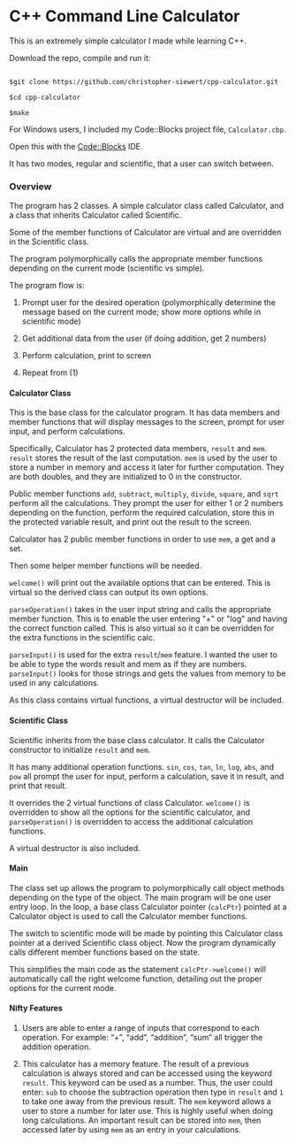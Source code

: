 ﻿# C++ Command Line Calculator

This is an extremely simple calculator I made while learning C++.

Download the repo, compile and run it:
```
$git clone https://github.com/christopher-siewert/cpp-calculator.git
$cd cpp-calculator
$make
```

For Windows users, I included my Code::Blocks project file, `Calculator.cbp`.
Open this with the [Code::Blocks](http://www.codeblocks.org/) IDE.

It has two modes, regular and scientific, that a user can switch between.

### Overview

The program has 2 classes. A simple calculator class called Calculator, and a class that inherits Calculator called Scientific.

Some of the member functions of Calculator are virtual and are overridden in the Scientific class.

The program polymorphically calls the appropriate member functions depending on the current mode (scientific vs simple).

The program flow is:
1. Prompt user for the desired operation (polymorphically determine the message based on the current mode; show more options while in scientific mode)
2. Get additional data from the user (if doing addition, get 2 numbers)
3. Perform calculation, print to screen
4. Repeat from (1)

#### Calculator Class

This is the base class for the calculator program. It has data members and member functions that will display messages to the screen, prompt for user input, and perform calculations.

Specifically, Calculator has 2 protected data members, `result` and `mem`. `result` stores the result of the last computation. `mem` is used by the user to store a number in memory and access it later for further computation. They are both doubles, and they are initialized to 0 in the constructor.

Public member functions `add`, `subtract`, `multiply`, `divide`, `square`, and `sqrt` perform all the calculations. They prompt the user for either 1 or 2 numbers depending on the function, perform the required calculation, store this in the protected variable result, and print out the result to the screen.

Calculator has 2 public member functions in order to use `mem`, a get and a set.

Then some helper member functions will be needed.
`welcome()` will print out the available options that can be entered. This is virtual so the derived class can output its own options.

`parseOperation()` takes in the user input string and calls the appropriate member function. This is to enable the user entering "+" or "log" and having the correct function called. This is also virtual so it can be overridden for the extra functions in the scientific calc.

`parseInput()` is used for the extra `result`/`mem` feature. I wanted the user to be able to type the words result and mem as if they are numbers. `parseInput()` looks for those strings and gets the values from memory to be used in any calculations.

As this class contains virtual functions, a virtual destructor will be included.

#### Scientific Class

Scientific inherits from the base class calculator. It calls the Calculator constructor to initialize `result` and `mem`.
It has many additional operation functions. `sin`, `cos`, `tan`, `ln`, `log`, `abs`, and `pow` all prompt the user for input, perform a calculation, save it in result, and print that result.

It overrides the 2 virtual functions of class Calculator. `welcome()` is overridden to show all the options for the scientific calculator, and `parseOperation()` is overridden to access the additional calculation functions.

A virtual destructor is also included.

#### Main

The class set up allows the program to polymorphically call object methods depending on the type of the object. The main program will be one user entry loop. In the loop, a base class Calculator pointer (`calcPtr`) pointed at a Calculator object is used to call the Calculator member functions.

The switch to scientific mode will be made by pointing this Calculator class pointer at a derived Scientific class object. Now the program dynamically calls different member functions based on the state.

This simplifies the main code as the statement `calcPtr->welcome()` will automatically call the right welcome function, detailing out the proper options for the current mode.

#### Nifty Features

1. Users are able to enter a range of inputs that correspond to each operation. For example: “+”, “add”, “addition”, “sum” all trigger the addition operation.
2. This calculator has a memory feature. The result of a previous calculation is always stored and can be accessed using the keyword `result`. This keyword can be used as a number. Thus, the user could enter: `sub` to choose the subtraction operation then type in `result` and `1` to take one away from the previous result. The `mem` keyword allows a user to store a number for later use. This is highly useful when doing long calculations. An important result can be stored into `mem`, then accessed later by using `mem` as an entry in your calculations.
